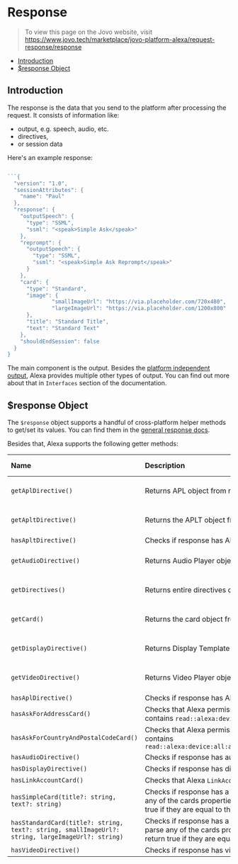 # Response

> To view this page on the Jovo website, visit https://www.jovo.tech/marketplace/jovo-platform-alexa/request-response/response

* [Introduction](#introduction)
* [$response Object](#response-object)

## Introduction

The response is the data that you send to the platform after processing the request. It consists of information like:

* output, e.g. speech, audio, etc.
* directives,
* or session data

Here's an example response:

```js

```{
  "version": "1.0",
  "sessionAttributes": {
    "name": "Paul"
  },
  "response": {
    "outputSpeech": {
      "type": "SSML",
      "ssml": "<speak>Simple Ask</speak>"
    },
    "reprompt": {
      "outputSpeech": {
        "type": "SSML",
        "ssml": "<speak>Simple Ask Reprompt</speak>"
      }
    },
    "card": {
      "type": "Standard",
      "image": {
              "smallImageUrl": "https://via.placeholder.com/720x480",
              "largeImageUrl": "https://via.placeholder.com/1200x800"
      },
      "title": "Standard Title",
      "text": "Standard Text"
    },
    "shouldEndSession": false
  }
}
```

The main component is the output. Besides the [platform independent output](https://www.jovo.tech/docs/output), Alexa provides multiple other types of output. You can find out more about that in `Interfaces` section of the documentation.

## $response Object

The `$response` object supports a handful of cross-platform helper methods to get/set its values. You can find them in the [general response docs](https://www.jovo.tech/docs/requests-responses/response#cross-platform-methods).

Besides that, Alexa supports the following getter methods:

Name | Description | Return Value
:--- | :--- | :---
`getAplDirective()` | Returns APL object from response. | APL object or undefined
`getApltDirective()` | Returns the APLT object from response. | APLT object or undefined
`hasApltDirective()` | Checks if response has APLT directive. | boolean
`getAudioDirective()` | Returns Audio Player object from response. | Audio object or undefined
`getDirectives()` | Returns entire directives object from response. | Directives object or undefined
`getCard()` | Returns the card object from response. | Card object or undefined
`getDisplayDirective()` | Returns Display Template object from response. | Display object or undefined
`getVideoDirective()` | Returns Video Player object from response. | Video object or undefined
`hasAplDirective()` | Checks if response has APL directive. | boolean
`hasAskForAddressCard()` | Checks that Alexa permissions card is present and contains `read::alexa:device:all:address` | boolean
`hasAskForCountryAndPostalCodeCard()` | Checks that Alexa permissions card is present and contains `read::alexa:device:all:address:country_and_postal_code` | boolean
`hasAudioDirective()` | Checks if response has audio directive. | boolean
`hasDisplayDirective()` | Checks if response has display template directive. | boolean
`hasLinkAccountCard()` | Checks that Alexa `LinkAcount` card is present. | boolean
`hasSimpleCard(title?: string, text?: string)` | Checks if response has a simple Alexa card. If you parse any of the cards properties, the method will only return true if they are equal to the ones in the response. | boolean
`hasStandardCard(title?: string, text?: string, smallImageUrl?: string, largeImageUrl?: string)` | Checks if response has a standard Alexa card. If you parse any of the cards properties, the method will only return true if they are equal to the ones in the response. | boolean
`hasVideoDirective()` | Checks if response has video directive. | boolean
